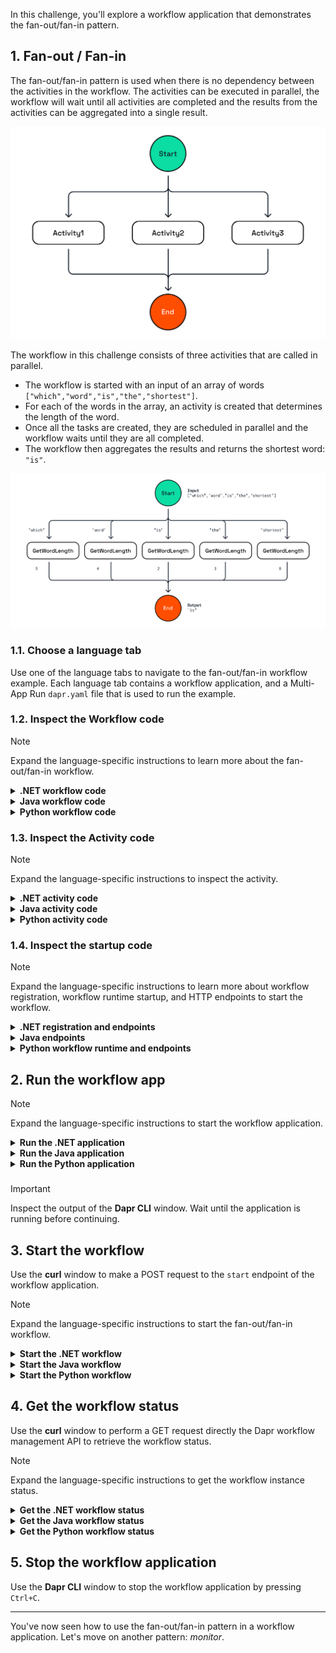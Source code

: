 In this challenge, you'll explore a workflow application that demonstrates the fan-out/fan-in pattern.

## 1. Fan-out / Fan-in

The fan-out/fan-in pattern is used when there is no dependency between the activities in the workflow. The activities can be executed in parallel, the workflow will wait until all activities are completed and the results from the activities can be aggregated into a single result.

![Fan-out/Fan-in](https://github.com/diagrid-labs/dapr-university-instruqt/blob/main/dapr-workflow/4-fan-out-fan-in/images/dapr-uni-wf-pattern-fan-out-fan-in-v1.png?raw=true)

The workflow in this challenge consists of three activities that are called in parallel.

- The workflow is started with an input of an array of words `["which","word","is","the","shortest"]`.
- For each of the words in the array, an activity is created that determines the length of the word.
- Once all the tasks are created, they are scheduled in parallel and the workflow waits until they are all completed.
- The workflow then aggregates the results and returns the shortest word: `"is"`.

![Fan-out/Fan-in Demo](https://github.com/diagrid-labs/dapr-university-instruqt/blob/main/dapr-workflow/4-fan-out-fan-in/images/dapr-uni-wf-fan-out-fan-in-demo-v1.png?raw=true)

### 1.1. Choose a language tab

Use one of the language tabs to navigate to the fan-out/fan-in workflow example. Each language tab contains a workflow application, and a Multi-App Run `dapr.yaml` file that is used to run the example.

### 1.2. Inspect the Workflow code

> [!NOTE]
> Expand the language-specific instructions to learn more about the fan-out/fan-in workflow.

<details>
   <summary><b>.NET workflow code</b></summary>

Open the `FanOutFanInWorkflow.cs` file located in the `FanOutFanIn` folder. This file contains the workflow code.

Notice that the workflow has an `input` of type `string[]`. The workflow uses a `foreach` loop to iterate over the input array and create a task for each word in the array. Instead of awaiting each task inside the `foreach` loop, the tasks are added to a list of tasks, which is then passed to the `Task.WhenAll()` method outside the loop. At this moment the the workflow engine will schedule all the activities (fan-out), and the workflow will wait until all activities have been completed (fan-in).

```csharp,nocopy
// This list will contain the tasks that will be executed by the Dapr Workflow engine.
List<Task<WordLength>> tasks = new();

foreach (string item in input)
{
   // Tasks are added to the list
   tasks.Add(context.CallActivityAsync<WordLength>(
      nameof(GetWordLength),
      item));
}

// The Dapr Workflow engine will schedule all the tasks and wait for all tasks to complete before continuing.
var allWordLengths = await Task.WhenAll(tasks);
```

</details>

<details>
   <summary><b>Java workflow code</b></summary>

Open the `FanOutFanInWorkflow.java` file located in the `/src/main/java/io/dapr/springboot/examples/fanoutfanin/` folder. This file contains the workflow code.

Notice that the workflow input is of type `List<String>`. A `map` function is used to iterate over the individual items in the input to create a task for each one to call the `GetWordLengthActivity`. Note that these activity calls are not awaited so the call is not yet made.
Once `ctx.allOf(tasks).await()` is called, the the workflow engine will schedule all the activities (fan-out), and the workflow will wait until all activities have been completed (fan-in).

```java,nocopy
// This list will contain the tasks that will be executed by the Dapr Workflow engine.
List<Task<WordLength>> tasks = inputs.stream()
   .map(input -> ctx.callActivity(GetWordLengthActivity.class.getName(), input, WordLength.class))
   .collect(Collectors.toList());

// The Dapr Workflow engine will schedule all the tasks and wait for all tasks to complete before continuing.
List<WordLength> allWordLengths = ctx.allOf(tasks).await();
```

</details>

<details>
   <summary><b>Python workflow code</b></summary>

Open the `fanoutfanin_workflow.py` file located in the `fan_out_fan_in` folder. This file contains the workflow code.

Notice that the workflow has an input argument `words` of type `List[str]`. The workflow uses a `for in` loop to iterate over the words in the list and create a task for each word. Instead of yielding each task inside the `for in` loop, the tasks are added to a list of tasks, which is then passed to the `wf.when_all()` method outside the `for in`. At this moment the the workflow engine will schedule all the activities (fan-out), and the workflow will wait until all activities have been completed (fan-in).

```python,nocopy
// This list will contain the tasks that will be executed by the Dapr Workflow engine.
tasks = [
   ctx.call_activity(get_word_length, input=word) for word in words
]

// The Dapr Workflow engine will schedule all the tasks and wait for all tasks to complete before continuing.
all_word_lengths = yield wf.when_all(tasks)
```

</details>

### 1.3. Inspect the Activity code

> [!NOTE]
> Expand the language-specific instructions to inspect the activity.

<details>
   <summary><b>.NET activity code</b></summary>

The workflow uses only one activity, `GetWordLength`, and is located in the `FanOutFanIn/Activities` folder.

</details>

<details>
   <summary><b>Java activity code</b></summary>

The workflow uses only one activity, `GetWordLengthActivity`, and is located in the `/src/main/java/io/dapr/springboot/examples/fanoutfanin` folder.

</details>

<details>
   <summary><b>Python activity code</b></summary>

The workflow uses only one activity, `get_word_length`, and is located in the `fanoutfanin_workflow.py` file below the workflow definition.

</details>

### 1.4. Inspect the startup code

> [!NOTE]
> Expand the language-specific instructions to learn more about workflow registration, workflow runtime startup, and HTTP endpoints to start the workflow.

<details>
   <summary><b>.NET registration and endpoints</b></summary>

Locate the `Program.cs` file in the `FanOutFanIn` folder. This file contains the code to register the workflow and activities using the `AddDaprWorkflow()` extension method.

This application also has a `start` HTTP POST endpoint that is used to start the workflow, and accepts an array of strings as the input.

</details>

<details>
   <summary><b>Java endpoints</b></summary>

Locate the `FanOutFanInRestController.java` file in the `/src/main/java/io/dapr/springboot/examples` folder. This file contains two HTTP endpoints:

- A `start` HTTP POST endpoint that is used to schedule the workflow. This method accepts a list of strings as the input.
- A `output` HTTP GET endpoint that is used to check the status of the workflow.

</details>

<details>
   <summary><b>Python workflow runtime and endpoints</b></summary>

Locate the `app.py` file in the `fan_out_fan_in` folder. This file contains the code to start the workflow runtime and a `start` HTTP endpoint to start the workflow.

</details>

## 2. Run the workflow app

> [!NOTE]
> Expand the language-specific instructions to start the workflow application.

<details>
   <summary><b>Run the .NET application</b></summary>

Use the **Dapr CLI** window to run the commands.

Navigate to the *csharp/fan-out-fan-in/* folder:

```bash,run
cd csharp/fan-out-fan-in
```

Install the dependencies and build the project:

```bash,run
dotnet build FanOutFanIn
```

Run the application using the Dapr CLI:

```bash,run
dapr run -f .
```

</details>

<details>
   <summary><b>Run the Java application</b></summary>

Use the **Dapr CLI** window to run the commands.

Navigate to the *java/fan-out-fan-in* folder:

```bash,run
cd java/fan-out-fan-in
```

Build and run the application using Maven:

```bash,run
mvn spring-boot:test-run
```

</details>

<details>
   <summary><b>Run the Python application</b></summary>

Use the **Dapr CLI** window to run the commands.

Navigate to the *python/fan-out-fan-in/fan_out_fan_in* folder:

```bash,run
cd python/fan-out-fan-in/fan_out_fan_in
```

Create a virtual environment and activate it:

```bash,run
python3 -m venv venv
source venv/bin/activate
```

Install the dependencies:

```bash,run
pip3 install -r requirements.txt
```

Move one folder up and run the application using the Dapr CLI:

```bash,run
cd ..
dapr run -f .
```

</details>

###

> [!IMPORTANT]
> Inspect the output of the **Dapr CLI** window. Wait until the application is running before continuing.

## 3. Start the workflow

Use the **curl** window to make a POST request to the `start` endpoint of the workflow application.

> [!NOTE]
> Expand the language-specific instructions to start the fan-out/fan-in workflow.

<details>
   <summary><b>Start the .NET workflow</b></summary>

In the **curl** window, run the following command to start the workflow and capture the workflow instance ID:

```curl,run
INSTANCEID=$(curl -s --request POST \
  --url http://localhost:5256/start \
  --header 'content-type: application/json' \
  --data '["which","word","is","the","shortest"]' \
  -i | grep -i "^location:" | sed 's/^location: *//i' | tr -d '\r\n')
```

The **Dapr CLI** window should contain these application log statements:

```text,nocopy
== APP - fanoutfanin == GetWordLength: Received input: is.
== APP - fanoutfanin == GetWordLength: Received input: which.
== APP - fanoutfanin == GetWordLength: Received input: the.
== APP - fanoutfanin == GetWordLength: Received input: shortest.
== APP - fanoutfanin == GetWordLength: Received input: word.
```

> [!NOTE]
> The order of the log statements may vary, as the activities are executed in parallel.

</details>

<details>
   <summary><b>Start the Java workflow</b></summary>

In the **curl** window, run the following command to start the workflow:

```curl,run
curl -i --request POST \
  --url http://localhost:8080/start \
  --header 'content-type: application/json' \
  --data '["which","word","is","the","shortest"]'
```

The **Dapr CLI** window should contain these application log statements:

```text,nocopy
io.dapr.workflows.WorkflowContext        : Starting Workflow: io.dapr.springboot.examples.fanoutfanin.FanOutFanInWorkflow
i.d.s.e.f.GetWordLengthActivity          : io.dapr.springboot.examples.fanoutfanin.GetWordLengthActivity : Received input: which
i.d.s.e.f.GetWordLengthActivity          : io.dapr.springboot.examples.fanoutfanin.GetWordLengthActivity : Received input: the
i.d.s.e.f.GetWordLengthActivity          : io.dapr.springboot.examples.fanoutfanin.GetWordLengthActivity : Received input: shortest
i.d.s.e.f.GetWordLengthActivity          : io.dapr.springboot.examples.fanoutfanin.GetWordLengthActivity : Received input: word
i.d.s.e.f.GetWordLengthActivity          : io.dapr.springboot.examples.fanoutfanin.GetWordLengthActivity : Received input: is
```

> [!NOTE]
> The order of the log statements may vary, as the activities are executed in parallel.

</details>

<details>
   <summary><b>Start the Python workflow</b></summary>

In the **curl** window, run the following command to start the workflow and capture the workflow instance ID:

```curl,run
INSTANCEID=$(curl -s --request POST \
  --url http://localhost:5256/start \
  --header 'content-type: application/json' \
  --data '["which","word","is","the","shortest"]' \
  -i | grep -o '"instance_id":"[^"]*"' \
   | sed 's/"instance_id":"//;s/"//g' \
   | tr -d '\r\n')
```

The **Dapr CLI** window should contain these application log statements:

```text,nocopy
== APP - fanoutfanin == get_word_length: Received input: is.
== APP - fanoutfanin == get_word_length: Received input: which.
== APP - fanoutfanin == get_word_length: Received input: the.
== APP - fanoutfanin == get_word_length: Received input: shortest.
== APP - fanoutfanin == get_word_length: Received input: word.
```

> [!NOTE]
> The order of the log statements may vary, as the activities are executed in parallel.

</details>

## 4. Get the workflow status

Use the **curl** window to perform a GET request directly the Dapr workflow management API to retrieve the workflow status.

> [!NOTE]
> Expand the language-specific instructions to get the workflow instance status.

<details>
   <summary><b>Get the .NET workflow status</b></summary>

Use the **curl** window to make a GET request to get the status of a workflow instance:

```curl,run
curl --request GET --url http://localhost:3556/v1.0/workflows/dapr/$INSTANCEID
```

Where `$INSTANCEID` is the environment variable containing the workflow instance ID captured in the previous step.

Expected output:

```json,nocopy
{
   "instanceID":"<INSTANCE_ID>",
   "workflowName":"FanOutFanInWorkflow",
   "createdAt":"2025-04-17T13:41:04.035237868Z",
   "lastUpdatedAt":"2025-04-17T13:41:04.083785576Z",
   "runtimeStatus":"COMPLETED",
   "properties":{
      "dapr.workflow.input":"[\"which\",\"word\",\"is\",\"the\",\"shortest\"]",
      "dapr.workflow.output":"\"is\""
   }
}
```

</details>

<details>
   <summary><b>Get the Java workflow status</b></summary>

Use the **curl** window to make a GET request to get the status of a workflow instance:

```curl,run
curl --request GET --url http://localhost:8080/output
```

Expected output:

```text,nocopy
is
```

</details>

<details>
   <summary><b>Get the Python workflow status</b></summary>

Use the **curl** window to make a GET request to get the status of a workflow instance:

```curl,run
curl --request GET --url http://localhost:3556/v1.0/workflows/dapr/$INSTANCEID
```

Where `$INSTANCEID` is the environment variable containing the workflow instance ID captured in the previous step.

Expected output:

```json,nocopy
{
   "instanceID":"<INSTANCE_ID>",
   "workflowName":"fanoutfanin_workflow",
   "createdAt":"2025-04-17T13:41:04.035237868Z",
   "lastUpdatedAt":"2025-04-17T13:41:04.083785576Z",
   "runtimeStatus":"COMPLETED",
   "properties":{
      "dapr.workflow.input":"[\"which\",\"word\",\"is\",\"the\",\"shortest\"]",
      "dapr.workflow.output":"\"is\""
   }
}
```

</details>

## 5. Stop the workflow application

Use the **Dapr CLI** window to stop the workflow application by pressing `Ctrl+C`.

---

You've now seen how to use the fan-out/fan-in pattern in a workflow application. Let's move on another pattern: *monitor*.
